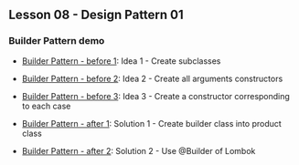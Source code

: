 ## Lesson 08 - Design Pattern 01
### Builder Pattern demo

- [Builder Pattern - before 1](src/main/java/usergetway/before1): Idea 1 - Create subclasses

- [Builder Pattern - before 2](src/main/java/usergetway/before2): Idea 2 - Create all arguments constructors

- [Builder Pattern - before 3](src/main/java/usergetway/before3): Idea 3 - Create a constructor corresponding to each case

- [Builder Pattern - after 1](src/main/java/usergetway/after1): Solution 1 - Create builder class into product class

- [Builder Pattern - after 2](src/main/java/usergetway/after2): Solution 2 - Use @Builder of Lombok
